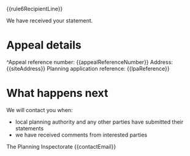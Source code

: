 {{rule6RecipientLine}}

We have received your statement.

# Appeal details

^Appeal reference number: {{appealReferenceNumber}}
Address: {{siteAddress}}
Planning application reference: {{lpaReference}}

# What happens next

We will contact you when:

- local planning authority and any other parties have submitted their statements
- we have received comments from interested parties

The Planning Inspectorate
{{contactEmail}}
